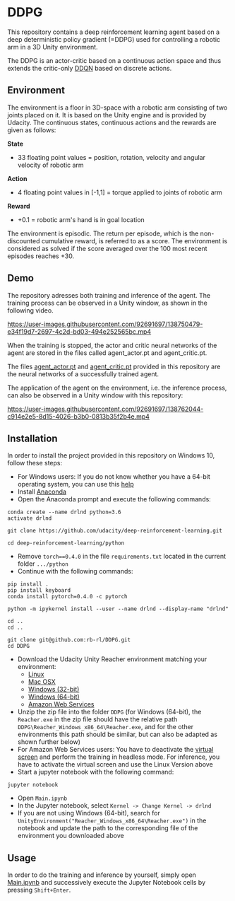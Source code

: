 # DDPG
This repository contains a deep reinforcement learning agent based on a deep deterministic policy gradient (=DDPG) used for controlling a robotic arm in a 3D Unity environment.

The DDPG is an actor-critic based on a continuous action space and thus extends the critic-only [DDQN](https://github.com/rb-rl/DDQN) based on discrete actions.

## Environment

The environment is a floor in 3D-space with a robotic arm consisting of two joints placed on it. It is based on the Unity engine and is provided by Udacity. The continuous states, continuous actions and the rewards are given as follows:

**State**

- 33 floating point values = position, rotation, velocity and angular velocity of robotic arm

**Action**

- 4 floating point values in \[-1,1\] = torque applied to joints of robotic arm

**Reward**

- +0.1 = robotic arm's hand is in goal location

The environment is episodic. The return per episode, which is the non-discounted cumulative reward, is referred to as a score. The environment is considered as solved if the score averaged over the 100 most recent episodes reaches +30.

## Demo

The repository adresses both training and inference of the agent. The training process can be observed in a Unity window, as shown in the following video.

https://user-images.githubusercontent.com/92691697/138750479-e34f19d7-2697-4c2d-bd03-494e252565bc.mp4

When the training is stopped, the actor and critic neural networks of the agent are stored in the files called agent_actor.pt and agent_critic.pt.

The files [agent_actor.pt](agent_actor.pt) and [agent_critic.pt](agent_critic.pt) provided in this repository are the neural networks of a successfully trained agent.

The application of the agent on the environment, i.e. the inference process, can also be observed in a Unity window with this repository:

https://user-images.githubusercontent.com/92691697/138762044-c914e2e5-8d15-4026-b3b0-0813b35f2b4e.mp4

## Installation

In order to install the project provided in this repository on Windows 10, follow these steps:

- For Windows users: If you do not know whether you have a 64-bit operating system, you can use this [help](https://support.microsoft.com/en-us/help/827218/how-to-determine-whether-a-computer-is-running-a-32-bit-version-or-64)
- Install [Anaconda](https://anaconda.cloud/installers)
- Open the Anaconda prompt and execute the following commands:
```
conda create --name drlnd python=3.6
activate drlnd

git clone https://github.com/udacity/deep-reinforcement-learning.git

cd deep-reinforcement-learning/python
```
- Remove `torch==0.4.0` in the file `requirements.txt` located in the current folder `.../python`
- Continue with the following commands:
```
pip install .
pip install keyboard
conda install pytorch=0.4.0 -c pytorch

python -m ipykernel install --user --name drlnd --display-name "drlnd"

cd ..
cd ..

git clone git@github.com:rb-rl/DDPG.git
cd DDPG
```
- Download the Udacity Unity Reacher environment matching your environment:
  - [Linux](https://s3-us-west-1.amazonaws.com/udacity-drlnd/P2/Reacher/one_agent/Reacher_Linux.zip)
  - [Mac OSX](https://s3-us-west-1.amazonaws.com/udacity-drlnd/P2/Reacher/one_agent/Reacher.app.zip)
  - [Windows (32-bit)](https://s3-us-west-1.amazonaws.com/udacity-drlnd/P2/Reacher/one_agent/Reacher_Windows_x86.zip)
  - [Windows (64-bit)](https://s3-us-west-1.amazonaws.com/udacity-drlnd/P2/Reacher/one_agent/Reacher_Windows_x86_64.zip)
  - [Amazon Web Services](https://s3-us-west-1.amazonaws.com/udacity-drlnd/P2/Reacher/one_agent/Reacher_Linux_NoVis.zip)
- Unzip the zip file into the folder `DDPG` (for Windows (64-bit), the `Reacher.exe` in the zip file should have the relative path `DDPG\Reacher_Windows_x86_64\Reacher.exe`, and for the other environments this path should be similar, but can also be adapted as shown further below)
- For Amazon Web Services users: You have to deactivate the [virtual screen](https://github.com/Unity-Technologies/ml-agents/blob/master/docs/Training-on-Amazon-Web-Service.md) and perform the training in headless mode. For inference, you have to activate the virtual screen and use the Linux Version above
- Start a jupyter notebook with the following command:
```
jupyter notebook
```
- Open `Main.ipynb`
- In the Jupyter notebook, select `Kernel -> Change Kernel -> drlnd`
- If you are not using Windows (64-bit), search for `UnityEnvironment("Reacher_Windows_x86_64\Reacher.exe")` in the notebook and update the path to the corresponding file of the environment you downloaded above

## Usage

In order to do the training and inference by yourself, simply open [Main.ipynb](Main.ipynb) and successively execute the Jupyter Notebook cells by pressing `Shift+Enter`.
